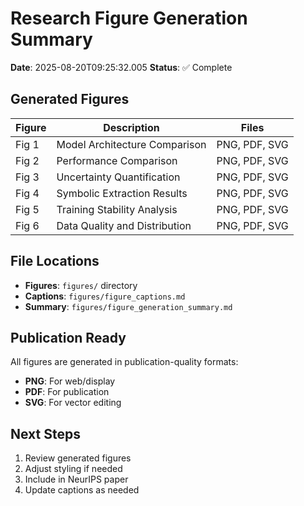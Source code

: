 # Research Figure Generation Summary

**Date**: 2025-08-20T09:25:32.005
**Status**: ✅ Complete

## Generated Figures

| Figure | Description | Files |
|--------|-------------|-------|
| Fig 1 | Model Architecture Comparison | PNG, PDF, SVG |
| Fig 2 | Performance Comparison | PNG, PDF, SVG |
| Fig 3 | Uncertainty Quantification | PNG, PDF, SVG |
| Fig 4 | Symbolic Extraction Results | PNG, PDF, SVG |
| Fig 5 | Training Stability Analysis | PNG, PDF, SVG |
| Fig 6 | Data Quality and Distribution | PNG, PDF, SVG |

## File Locations
- **Figures**: `figures/` directory
- **Captions**: `figures/figure_captions.md`
- **Summary**: `figures/figure_generation_summary.md`

## Publication Ready
All figures are generated in publication-quality formats:
- **PNG**: For web/display
- **PDF**: For publication
- **SVG**: For vector editing

## Next Steps
1. Review generated figures
2. Adjust styling if needed
3. Include in NeurIPS paper
4. Update captions as needed
